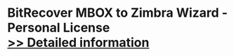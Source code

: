 # BitRecover MBOX to Zimbra Wizard - Personal License<br />[>> Detailed information](https://secure.shareit.com/shareit/product.html?productid=300953468&affiliateid=200057808)